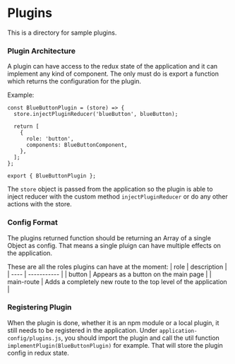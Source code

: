 # Plugins

This is a directory for sample plugins.

### Plugin Architecture

A plugin can have access to the redux state of the application and it can implement any kind of component.
The only must do is export a function which returns the configuration for the plugin.

Example:
```
const BlueButtonPlugin = (store) => {
  store.injectPluginReducer('blueButton', blueButton);

  return [
    {
      role: 'button',
      components: BlueButtonComponent,
    },
  ];
};

export { BlueButtonPlugin };
```

The `store` object is passed from the application so the plugin is able to inject reducer with the custom method `injectPluginReducer` or do any other actions with the store.

### Config Format

The plugins returned function should be returning an Array of a single Object as config. That means a single pluign can have multiple effects on the application.

These are all the roles plugins can have at the moment:
| role | description |
| ---- | ----------- |
| button | Appears as a button on the main page |
| main-route | Adds a completely new route to the top level of the application |

### Registering Plugin

When the plugin is done, whether it is an npm module or a local plugin, it still needs to be registered in the application. Under `application-config/plugins.js`, you should import the plugin and call the util function `implementPlugin(BlueButtonPlugin)` for example. That will store the plugin config in redux state.
